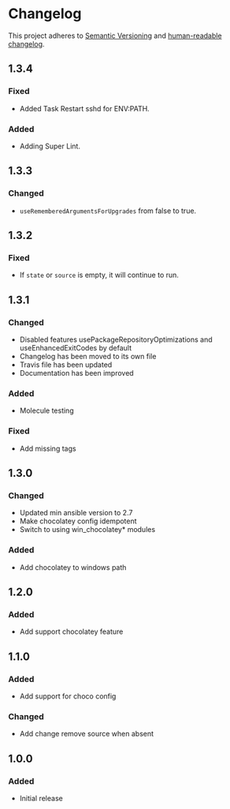 # Changelog

This project adheres to [Semantic Versioning](https://semver.org/spec/v2.0.0.html)
and [human-readable changelog](https://keepachangelog.com/en/1.0.0/).

## 1.3.4

### Fixed

- Added Task Restart sshd for ENV:PATH.

### Added

- Adding Super Lint.

## 1.3.3

### Changed

- `useRememberedArgumentsForUpgrades` from false to true.

## 1.3.2

### Fixed

- If `state` or `source` is empty, it will continue to run.

## 1.3.1

### Changed

- Disabled features usePackageRepositoryOptimizations and useEnhancedExitCodes by default
- Changelog has been moved to its own file
- Travis file has been updated
- Documentation has been improved

### Added

- Molecule testing

### Fixed

- Add missing tags

## 1.3.0

### Changed

- Updated min ansible version to 2.7
- Make chocolatey config idempotent
- Switch to using win_chocolatey\* modules

### Added

- Add chocolatey to windows path

## 1.2.0

### Added

- Add support chocolatey feature

## 1.1.0

### Added

- Add support for choco config

### Changed

- Add change remove source when absent

## 1.0.0

### Added

- Initial release
